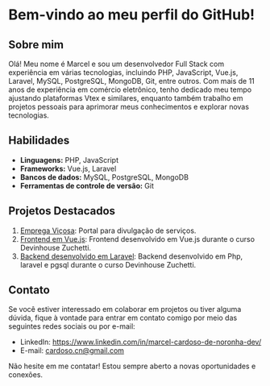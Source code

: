 # Bem-vindo ao meu perfil do GitHub!

## Sobre mim
Olá! Meu nome é Marcel e sou um desenvolvedor Full Stack com experiência em várias tecnologias, incluindo PHP, JavaScript, Vue.js, Laravel, MySQL, PostgreSQL, MongoDB, Git, entre outros. Com mais de 11 anos de experiência em comércio eletrônico, tenho dedicado meu tempo ajustando plataformas Vtex e similares, enquanto também trabalho em projetos pessoais para aprimorar meus conhecimentos e explorar novas tecnologias.

## Habilidades
- **Linguagens:** PHP, JavaScript
- **Frameworks:** Vue.js, Laravel
- **Bancos de dados:** MySQL, PostgreSQL, MongoDB
- **Ferramentas de controle de versão:** Git

## Projetos Destacados
1. [Emprega Viçosa](https://github.com/MarcelCNoronha/empregavicosa): Portal para divulgação de serviços.
2. [Frontend em Vue.js](https://github.com/MarcelCNoronha/modulo-1-devinhouse): Frontend desenvolvido em Vue.js durante o curso Devinhouse Zuchetti.
3. [Backend desenvolvido em Laravel](https://github.com/MarcelCNoronha/modulo-2-devinhouse): Backend desenvolvido em Php, laravel e pgsql durante o curso Devinhouse Zuchetti.

## Contato
Se você estiver interessado em colaborar em projetos ou tiver alguma dúvida, fique à vontade para entrar em contato comigo por meio das seguintes redes sociais ou por e-mail:

- LinkedIn: https://www.linkedin.com/in/marcel-cardoso-de-noronha-dev/
- E-mail: cardoso.cn@gmail.com

Não hesite em me contatar! Estou sempre aberto a novas oportunidades e conexões.
